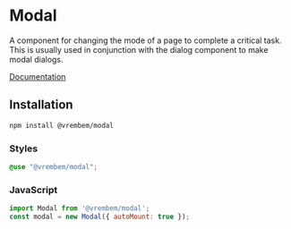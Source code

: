 # Modal

A component for changing the mode of a page to complete a critical task. This is usually used in conjunction with the dialog component to make modal dialogs.

[Documentation](https://vrembem.com/packages/modal)

## Installation

```sh
npm install @vrembem/modal
```

### Styles

```scss
@use "@vrembem/modal";
```

### JavaScript

```js
import Modal from '@vrembem/modal';
const modal = new Modal({ autoMount: true });
```
